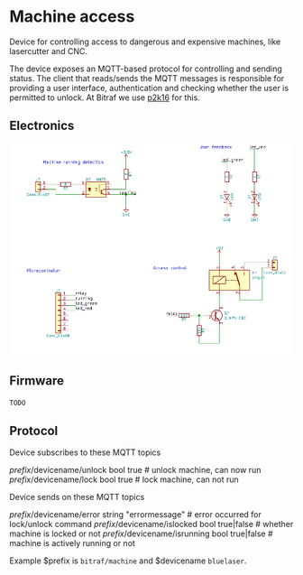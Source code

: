 # Machine access

Device for controlling access to dangerous and expensive machines, like lasercutter and CNC.

The device exposes an MQTT-based protocol for controlling and sending status.
The client that reads/sends the MQTT messages is responsible for providing a user interface,
authentication and checking whether the user is permitted to unlock.
At Bitraf we use [p2k16](https://github.com/bitraf/p2k16) for this.

## Electronics

![Schematics](./doc/schematics.png)

## Firmware

`TODO`

## Protocol

Device subscribes to these MQTT topics

   $prefix/$devicename/unlock   bool  true  # unlock machine, can now run
   $prefix/$devicename/lock     bool  true  # lock machine, can not run

Device sends on these MQTT topics

   $prefix/$devicename/error     string "errormessage" # error occurred for lock/unlock command
   $prefix/$devicename/islocked  bool   true|false     # whether machine is locked or not
   $prefix/$devicename/isrunning bool   true|false     # machine is actively running or not

Example $prefix is `bitraf/machine` and $devicename `bluelaser`.
